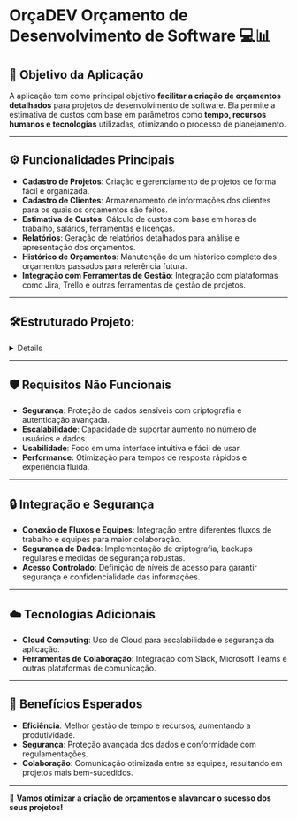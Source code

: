 # OrçaDEV Orçamento de Desenvolvimento de Software 💻📊

## 📌 Objetivo da Aplicação
A aplicação tem como principal objetivo **facilitar a criação de orçamentos detalhados** para projetos de desenvolvimento de software. Ela permite a estimativa de custos com base em parâmetros como **tempo, recursos humanos e tecnologias** utilizadas, otimizando o processo de planejamento.

---

## ⚙️ Funcionalidades Principais
- **Cadastro de Projetos**: Criação e gerenciamento de projetos de forma fácil e organizada.
- **Cadastro de Clientes**: Armazenamento de informações dos clientes para os quais os orçamentos são feitos.
- **Estimativa de Custos**: Cálculo de custos com base em horas de trabalho, salários, ferramentas e licenças.
- **Relatórios**: Geração de relatórios detalhados para análise e apresentação dos orçamentos.
- **Histórico de Orçamentos**: Manutenção de um histórico completo dos orçamentos passados para referência futura.
- **Integração com Ferramentas de Gestão**: Integração com plataformas como Jira, Trello e outras ferramentas de gestão de projetos.

---

## 🛠️Estruturado Projeto: 
<details>
  
  ```
OrcaDEV/
│
├── backend/
│   ├── src/
│   │   ├── modules/
│   │   │   ├── auth/
│   │   │   ├── projects/
│   │   │   ├── clients/
│   │   │   ├── tasks/
│   │   │   └── reports/
│   │   ├── shared/
│   │   │   ├── dto/
│   │   │   ├── interfaces/
│   │   │   └── utils/
│   │   ├── config/
│   │   └── app.module.ts
│   ├── prisma/
│   │   └── schema.prisma
│   ├── tests/
│   ├── Dockerfile
│   └── package.json
│
├── frontend/
│   ├── src/
│   │   ├── components/
│   │   │   ├── auth/
│   │   │   ├── projects/
│   │   │   ├── clients/
│   │   │   ├── tasks/
│   │   │   └── reports/
│   │   ├── pages/
│   │   ├── services/
│   │   ├── store/
│   │   │   ├── reducers/
│   │   │   └── actions/
│   │   ├── hooks/
│   │   ├── utils/
│   │   └── App.tsx
│   ├── public/
│   ├── Dockerfile
│   └── package.json
│
├── docs/
│   ├── api/
│   ├── architecture/
│   └── user-guide/
│
├── docker-compose.yml
├── kubernetes/
│   ├── deployment.yml
│   └── service.yml
│
└── README.md
  ```

</details>

---

## 🛡️ Requisitos Não Funcionais
- **Segurança**: Proteção de dados sensíveis com criptografia e autenticação avançada.
- **Escalabilidade**: Capacidade de suportar aumento no número de usuários e dados.
- **Usabilidade**: Foco em uma interface intuitiva e fácil de usar.
- **Performance**: Otimização para tempos de resposta rápidos e experiência fluida.

---

## 🔒 Integração e Segurança
- **Conexão de Fluxos e Equipes**: Integração entre diferentes fluxos de trabalho e equipes para maior colaboração.
- **Segurança de Dados**: Implementação de criptografia, backups regulares e medidas de segurança robustas.
- **Acesso Controlado**: Definição de níveis de acesso para garantir segurança e confidencialidade das informações.

---

## ☁️ Tecnologias Adicionais
- **Cloud Computing**: Uso de Cloud para escalabilidade e segurança da aplicação.
- **Ferramentas de Colaboração**: Integração com Slack, Microsoft Teams e outras plataformas de comunicação.

---

## 🎯 Benefícios Esperados
- **Eficiência**: Melhor gestão de tempo e recursos, aumentando a produtividade.
- **Segurança**: Proteção avançada dos dados e conformidade com regulamentações.
- **Colaboração**: Comunicação otimizada entre as equipes, resultando em projetos mais bem-sucedidos.

---

🚀 **Vamos otimizar a criação de orçamentos e alavancar o sucesso dos seus projetos!**
